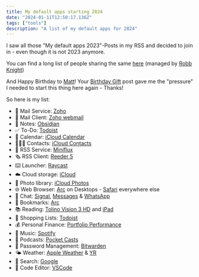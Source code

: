 ```yaml
---
title: My default apps starting 2024
date: "2024-01-11T12:50:17.136Z"
tags: ["tools"]
description: "A list of my default apps for 2024"
---
```


I saw all those "My default apps 2023"-Posts in my RSS and decided to join in - even though it is not 2023 anymore.

You can find a long list of people sharing the same [here](https://defaults.rknight.me/) (managed by [Robb Knight](https://rknight.me/))

And Happy Birthday to [Matt](https://ma.tt/)! Your [Birthday Gift](https://ma.tt/2024/01/birthday-gift/) post gave me the "pressure" I needed to start this thing here again - Thanks!

So here is my list:

- 📨 Mail Service: [Zoho](https://www.zoho.com/)
- 📮 Mail Client: [Zoho webmail](https://www.zoho.com/mail/)
- 📝 Notes: [Obsidian](https://obsidian.md)
- ✅ To-Do: [Todoist](https://todoist.com/)
- 📆 Calendar: [iCloud Calendar](https://www.icloud.com/calendar)
- 🙍🏻‍♂️ Contacts: [iCloud Contacts](https://www.icloud.com/contacts)
- 📖 RSS Service: [Miniflux](https://miniflux.app/)
- 🗞️ RSS Client: [Reeder 5](https://reederapp.com/)
- ⌨️ Launcher: [Raycast](https://www.raycast.com/)
- ☁️ Cloud storage: [iCloud](https://www.icloud.com/)
- 🌅 Photo library: [iCloud Photos](https://www.icloud.com/photos)
- 🌐 Web Browser: [Arc](https://arc.net/) on Desktops - [Safari](https://www.apple.com/safari/) everywhere else
- 💬 Chat: [Signal](https://signal.org/), [Messages](https://apps.apple.com/zm/app/messages/id1146560473) & [WhatsApp](https://www.whatsapp.com/)
- 🔖 Bookmarks: [Arc](https://arc.net/)
- 📚 Reading: [Tolino Vision 3 HD](https://mytolino.com/) and [iPad](https://www.apple.com/ipad-pro/)
- 🛒 Shopping Lists: [Todoist](https://todoist.com/)
- 💰 Personal Finance: [Portfolio Performance](https://www.portfolio-performance.info/)
- 🎵 Music: [Spotify](https://open.spotify.com/?)
- 🎤 Podcasts: [Pocket Casts](https://pocketcasts.com/)
- 🔐 Password Management: [Bitwarden](https://bitwarden.com/)
- 🌤️ Weather: [Apple Weather](https://apps.apple.com/us/app/weather/id1069513131) & [YR](https://www.yr.no/nb)
- 🔎 Search: [Google](https://www.google.com/)
- 🧮 Code Editor: [VSCode](https://code.visualstudio.com/)
